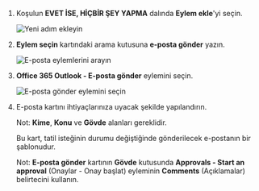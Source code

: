 1. Koşulun **EVET İSE, HİÇBİR ŞEY YAPMA** dalında **Eylem ekle**'yi seçin.
   
    ![Yeni adım ekleyin](includes/media/modern-approvals/add-action-after-condition.png)
2. **Eylem seçin** kartındaki arama kutusuna **e-posta gönder** yazın.
   
    ![E-posta eylemlerini arayın](includes/media/modern-approvals/search-send-email-yes.png)
3. **Office 365 Outlook - E-posta gönder** eylemini seçin.
   
    ![E-posta gönder eylemini seçin](includes/media/modern-approvals/select-send-email-yes.png)
4. E-posta kartını ihtiyaçlarınıza uyacak şekilde yapılandırın.
   
     Not: **Kime**, **Konu** ve **Gövde** alanları gereklidir.
   
     Bu kart, tatil isteğinin durumu değiştiğinde gönderilecek e-postanın bir şablonudur.
   
     Not: **E-posta gönder** kartının **Gövde** kutusunda **Approvals - Start an approval** (Onaylar - Onay başlat) eyleminin **Comments** (Açıklamalar) belirtecini kullanın.

